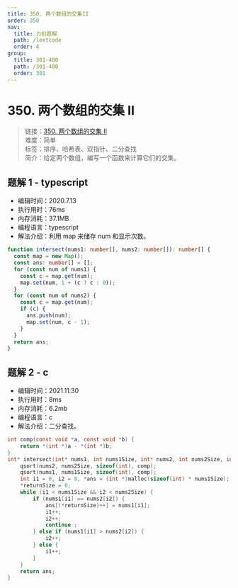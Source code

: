 ```yaml
---
title: 350. 两个数组的交集II
order: 350
nav:
  title: 力扣题解
  path: /leetcode
  order: 4
group:
  title: 301-400
  path: /301-400
  order: 301
---
```


# 350. 两个数组的交集 II

> 链接：[350. 两个数组的交集 II](https://leetcode-cn.com/problems/intersection-of-two-arrays-ii/)  
> 难度：简单  
> 标签：排序、哈希表、双指针、二分查找  
> 简介：给定两个数组，编写一个函数来计算它们的交集。

## 题解 1 - typescript

- 编辑时间：2020.7.13
- 执行用时：76ms
- 内存消耗：37.1MB
- 编程语言：typescript
- 解法介绍：利用 map 来储存 num 和显示次数。

```typescript
function intersect(nums1: number[], nums2: number[]): number[] {
  const map = new Map();
  const ans: number[] = [];
  for (const num of nums1) {
    const c = map.get(num);
    map.set(num, 1 + (c ? c : 0));
  }
  for (const num of nums2) {
    const c = map.get(num);
    if (c) {
      ans.push(num);
      map.set(num, c - 1);
    }
  }
  return ans;
}
```

## 题解 2 - c

- 编辑时间：2021.11.30
- 执行用时：8ms
- 内存消耗：6.2mb
- 编程语言：c
- 解法介绍：二分查找。

```c
int comp(const void *a, const void *b) {
    return *(int *)a - *(int *)b;
}
int* intersect(int* nums1, int nums1Size, int* nums2, int nums2Size, int* returnSize){
    qsort(nums2, nums2Size, sizeof(int), comp);
    qsort(nums1, nums1Size, sizeof(int), comp);
    int i1 = 0, i2 = 0, *ans = (int *)malloc(sizeof(int) * nums1Size);
    *returnSize = 0;
    while (i1 < nums1Size && i2 < nums2Size) {
        if (nums1[i1] == nums2[i2]) {
            ans[(*returnSize)++] = nums1[i1];
            i1++;
            i2++;
            continue ;
        } else if (nums1[i1] > nums2[i2]) {
            i2++;
        } else {
            i1++;
        }
    }
    return ans;
}
```
